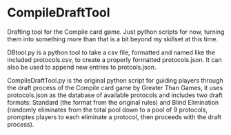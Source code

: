 # CompileDraftTool
Drafting tool for the Compile card game. Just python scripts for now, turning them into something more than that is a bit beyond my skillset at this time.

DBtool.py is a python tool to take a csv file, formatted and named like the included protocols.csv, to create a properly formatted protocols.json. It can also be used to append new entries to protcols.json.

CompileDraftTool.py is the original python script for guiding players through the draft process of the Compile card game by Greater Than Games, it uses protocols.json as the database of available protocols and includes two draft formats: Standard (the format from the original rules) and Blind Elimination (randomly eliminates from the total pool down to a pool of 9 protocols, promptes players to each eliminate a protocol, then proceeds with the draft process).
